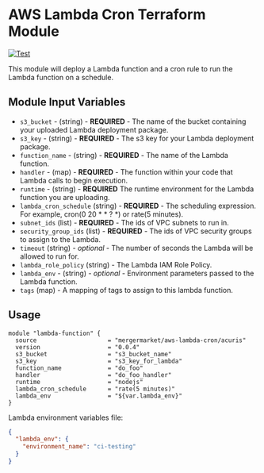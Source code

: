 # AWS Lambda Cron Terraform Module

[![Test](https://github.com/mergermarket/terraform-acuris-aws-lambda-cron/actions/workflows/test.yml/badge.svg)](https://github.com/mergermarket/terraform-acuris-aws-lambda-cron/actions/workflows/test.yml)

This module will deploy a Lambda function and a cron rule to run the Lambda function on a schedule.

## Module Input Variables

- `s3_bucket` - (string) - **REQUIRED** - The name of the bucket containing your uploaded Lambda deployment package.
- `s3_key` - (string) - **REQUIRED** - The s3 key for your Lambda deployment package.
- `function_name` - (string) - **REQUIRED** - The name of the Lambda function.
- `handler` - (map) - **REQUIRED** - The function within your code that Lambda calls to begin execution.
- `runtime` - (string) - **REQUIRED** The runtime environment for the Lambda function you are uploading.
- `lambda_cron_schedule` (string) - **REQUIRED** - The scheduling expression. For example, cron(0 20 \* \* ? \*) or rate(5 minutes).
- `subnet_ids` (list) - **REQUIRED** - The ids of VPC subnets to run in.
- `security_group_ids` (list) - **REQUIRED** - The ids of VPC security groups to assign to the Lambda.
- `timeout` (string) - _optional_ - The number of seconds the Lambda will be allowed to run for.
- `lambda_role_policy` (string) - The Lambda IAM Role Policy.
- `lambda_env` - (string) - _optional_ - Environment parameters passed to the Lambda function.
- `tags` (map) - A mapping of tags to assign to this lambda function.

## Usage

```hcl
module "lambda-function" {
  source                    = "mergermarket/aws-lambda-cron/acuris"
  version                   = "0.0.4"
  s3_bucket                 = "s3_bucket_name"
  s3_key                    = "s3_key_for_lambda"
  function_name             = "do_foo"
  handler                   = "do_foo_handler"
  runtime                   = "nodejs"
  lambda_cron_schedule      = "rate(5 minutes)"
  lambda_env                = "${var.lambda_env}"
}
```
Lambda environment variables file:
```json
{
  "lambda_env": {
    "environment_name": "ci-testing"
  }
}
```
